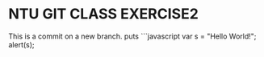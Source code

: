 # NTU GIT CLASS EXERCISE2

This is a commit on a new branch.
puts ```javascript var s = "Hello World!";
alert(s);
```